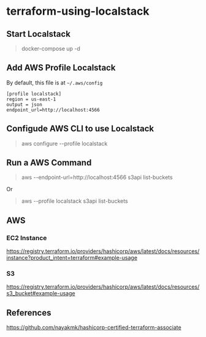 # terraform-using-localstack

## Start Localstack

> docker-compose up -d

## Add AWS Profile Localstack

By default, this file is at `~/.aws/config`

```
[profile localstack]
region = us-east-1
output = json
endpoint_url=http://localhost:4566
```

## Configude AWS CLI to use Localstack

> aws configure --profile localstack

## Run a AWS Command

>  aws --endpoint-url=http://localhost:4566 s3api list-buckets

Or

> aws --profile localstack s3api list-buckets

## AWS

### EC2 Instance

https://registry.terraform.io/providers/hashicorp/aws/latest/docs/resources/instance?product_intent=terraform#example-usage

### S3 

https://registry.terraform.io/providers/hashicorp/aws/latest/docs/resources/s3_bucket#example-usage

## References

https://github.com/nayakmk/hashicorp-certified-terraform-associate